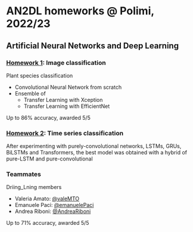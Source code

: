 # AN2DL homeworks @ Polimi, 2022/23
## Artificial Neural Networks and Deep Learning
### [Homework 1](https://codalab.lisn.upsaclay.fr/competitions/8522): Image classification
Plant species classification
- Convolutional Neural Network from scratch
- Ensemble of 
  - Transfer Learning with Xception
  - Transfer Learning with EfficientNet
  
 Up to 86% accuracy, awarded 5/5

### [Homework 2](https://codalab.lisn.upsaclay.fr/competitions/9056): Time series classification
After experimenting with purely-convolutional networks, LSTMs, GRUs, BiLSTMs and Transformers, the best model was obtained with a hybrid of pure-LSTM and pure-convolutional

### Teammates
Driing_Lning members
- Valeria Amato: [@valeMTO](https://github.com/valeMTO)
- Emanuele Paci: [@emanuelePaci](https://github.com/emanuelePaci)
- Andrea Riboni: [@AndreaRiboni](https://github.com/AndreaRiboni)

Up to 71% accuracy, awarded 5/5
